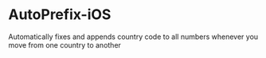 # AutoPrefix-iOS
Automatically fixes and appends country code to all numbers whenever you move from one country to another
